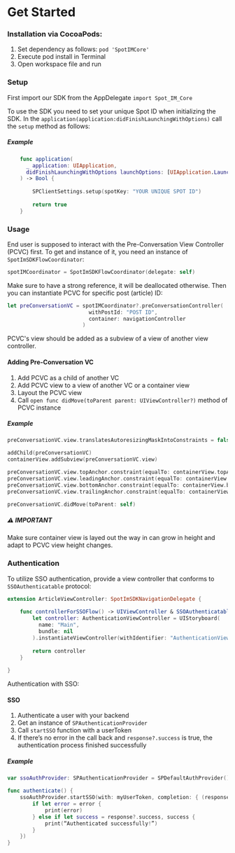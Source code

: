 # Get Started

### Installation via CocoaPods:
1. Set dependency as follows: `pod 'SpotIMCore'`
2. Execute pod install in Terminal
3. Open workspace file and run

### Setup

First import our SDK from the AppDelegate
`import Spot_IM_Core`

To use the SDK you need to set your unique Spot ID when initializing the SDK. 
In the `application(application:didFinishLaunchingWithOptions)` call the `setup` method as follows: 

##### Example

```swift
    func application(
      _ application: UIApplication, 
      didFinishLaunchingWithOptions launchOptions: [UIApplication.LaunchOptionsKey: Any]?
    ) -> Bool {
        
        SPClientSettings.setup(spotKey: "YOUR UNIQUE SPOT ID")
        
        return true
    }
```

### Usage
End user is supposed to interact with the Pre-Conversation View Controller (PCVC) first. To get and instance of it, you need an instance of `SpotImSDKFlowCoordinator`:
```swift
spotIMCoordinator = SpotImSDKFlowCoordinator(delegate: self)
```
Make sure to have a strong reference, it will be deallocated otherwise.
Then you can instantiate PCVC for specific post (article) ID:
```swift
let preConversationVC = spotIMCoordinator?.preConversationController(
                          withPostId: "POST ID",
                          container: navigationController
                        )
```

PCVC's view should be added as a subview of a view of another view controller.

#### Adding Pre-Conversation VC

1. Add PCVC as a child of another VC
2. Add PCVC view to a view of another VC or a container view
3. Layout the PCVC view
4. Call `open func didMove(toParent parent: UIViewController?)` method of PCVC instance

##### Example

```swift
preConversationVC.view.translatesAutoresizingMaskIntoConstraints = false

addChild(preConversationVC)
containerView.addSubview(preConversationVC.view)

preConversationVC.view.topAnchor.constraint(equalTo: containerView.topAnchor).isActive = true
preConversationVC.view.leadingAnchor.constraint(equalTo: containerView.leadingAnchor).isActive = true
preConversationVC.view.bottomAnchor.constraint(equalTo: containerView.bottomAnchor).isActive = true
preConversationVC.view.trailingAnchor.constraint(equalTo: containerView.trailingAnchor).isActive = true

preConversationVC.didMove(toParent: self)
```
##### ⚠️ IMPORTANT
Make sure container view is layed out the way in can grow in height and adapt to PCVC view height changes.

### Authentication

To utilize SSO authentication, provide a view controller that conforms to `SSOAuthenticatable` protocol:
```swift
extension ArticleViewController: SpotImSDKNavigationDelegate {
    
    func controllerForSSOFlow() -> UIViewController & SSOAuthenticatable {
        let controller: AuthenticationViewController = UIStoryboard(
          name: "Main", 
          bundle: nil
        ).instantiateViewController(withIdentifier: "AuthenticationViewController") as! AuthenticationViewController
        
        return controller
    }
    
}
```

Authentication with SSO:

#### SSO

1. Authenticate a user with your backend
2. Get an instance of `SPAuthenticationProvider`
3. Call `startSSO` function with a userToken 
4. If there’s no error in the call back and `response?.success` is true, the authentication process finished successfully

##### Example
```swift
var ssoAuthProvider: SPAuthenticationProvider = SPDefaultAuthProvider()

func authenticate() {
    ssoAuthProvider.startSSO(with: myUserToken, completion: { (response, error) in
        if let error = error {
            print(error)
        } else if let success = response?.success, success {
            print(“Authenticated successfully!”)
        }
    })
}
```
